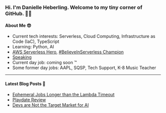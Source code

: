 ### Hi. I'm Danielle Heberling. Welcome to my tiny corner of GitHub. 👋🏻

#### About Me 😎

- Current tech interests: Serverless, Cloud Computing, Infrastructure as Code (IaC), TypeScript
- Learning: Python, AI
- [AWS Serverless Hero](https://aws.amazon.com/developer/community/heroes/danielle-heberling/), [#BelieveInServerless Champion](https://www.believeinserverless.com/)
- [Speaking](https://danielleheberling.xyz/talks/)
- Current day job: coming soon ™️
- Some former day jobs: AAPL, SQSP, Tech Support, K-8 Music Teacher

<hr />

#### Latest Blog Posts 🚀

<!-- start latest posts -->
- [Ephemeral Jobs Longer than the Lambda Timeout](https://danielleheberling.xyz/blog/ecs-run-task/)
- [Playdate Review](https://danielleheberling.xyz/blog/playdate-review/)
- [Devs are Not the Target Market for AI](https://danielleheberling.xyz/blog/devs-not-target-market/)
<!-- end latest posts -->
